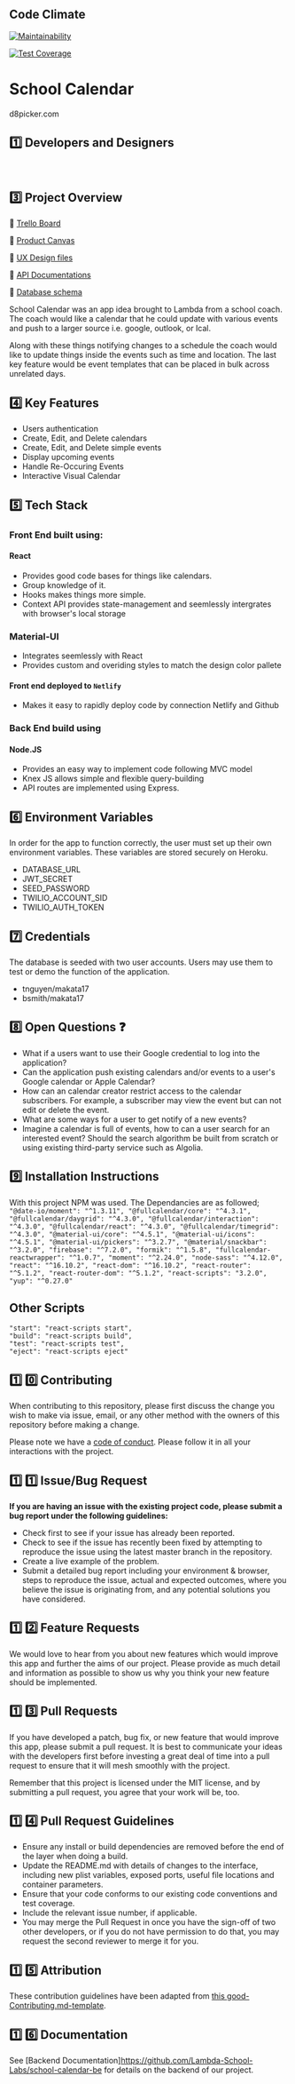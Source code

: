 ## Code Climate
[![Maintainability](https://api.codeclimate.com/v1/badges/3d26f594475564dc6550/maintainability)](https://codeclimate.com/github/Lambda-School-Labs/school-calendar-fe/maintainability)

[![Test Coverage](https://api.codeclimate.com/v1/badges/3d26f594475564dc6550/test_coverage)](https://codeclimate.com/github/Lambda-School-Labs/school-calendar-fe/test_coverage)

# School Calendar
d8picker.com


## :one:  Developers and Designers


<br>

## :three: Project Overview

:memo: [Trello Board](https://https://trello.com/b/DsQe2Rf5/school-calendar-main)

:memo: [Product Canvas](https://www.notion.so/School-Calendar-4f6d59c69ed5456c9b78174ac6292e00)

:memo: [UX Design files](https://www.figma.com/file/ZFCqLlEQkCcIBSUtrKIu0u/Aaryn-%2F-My-Notepad?node-id=81%3A0)

:memo: [API Documentations](https://lab17-makata.herokuapp.com/api-docs/)

:memo: [Database schema](https://dbdesigner.page.link/SgFU)

School Calendar was an app idea brought to Lambda from a school coach. The coach would like a calendar that he could update with various events and push to a larger source i.e. google, outlook, or Ical.

Along with these things notifying changes to a schedule the coach would like to update things inside the events such as time and location. The last key feature would be event templates that can be placed in bulk across unrelated days.


## 4️⃣ Key Features

-    Users authentication
-    Create, Edit, and Delete calendars
-    Create, Edit, and Delete simple events
-    Display upcoming events
-    Handle Re-Occuring Events
-    Interactive Visual Calendar


## :five: Tech Stack

### Front End built using:

#### React

-    Provides good code bases for things like calendars.
-    Group knowledge of it.
-    Hooks makes things more simple.
-    Context API provides state-management and seemlessly intergrates with browser's local storage

### Material-UI

-   Integrates seemlessly with React
-   Provides custom and overiding styles to match the design color pallete

#### Front end deployed to `Netlify`

-   Makes it easy to rapidly deploy code by connection Netlify and Github

### Back End build using

#### Node.JS

-   Provides an easy way to implement code following MVC model
-   Knex JS allows simple and flexible query-building
-   API routes are implemented using Express.
  

## :six: Environment Variables

In order for the app to function correctly, the user must set up their own environment variables. These variables are stored securely on Heroku.

-   DATABASE_URL
-   JWT_SECRET
-   SEED_PASSWORD
-   TWILIO_ACCOUNT_SID
-   TWILIO_AUTH_TOKEN

## :seven: Credentials

The database is seeded with two user accounts. Users may use them to test or demo the function of the application.

-   tnguyen/makata17
-   bsmith/makata17

## :eight: Open Questions ❓

-   What if a users want to use their Google credential to log into the application?
-   Can the application push existing calendars and/or events to a user's Google calendar or Apple Calendar?
-   How can an calendar creator restrict access to the calendar subscribers.  For example, a subscriber may view the event but can not edit or delete the event.
-   What are some ways for a user to get notify of a new events?
-   Imagine a calendar is full of events, how to can a user search for an interested event? Should the search algorithm be built from scratch or using existing third-party service such as Algolia.


## :nine: Installation Instructions

With this project NPM was used. The Dependancies are as followed; ```"@date-io/moment": "^1.3.11", "@fullcalendar/core": "^4.3.1", "@fullcalendar/daygrid": "^4.3.0", "@fullcalendar/interaction": "^4.3.0", "@fullcalendar/react": "^4.3.0", "@fullcalendar/timegrid": "^4.3.0", "@material-ui/core": "^4.5.1", "@material-ui/icons": "^4.5.1", "@material-ui/pickers": "^3.2.7", "@material/snackbar": "^3.2.0", "firebase": "^7.2.0", "formik": "^1.5.8", "fullcalendar-reactwrapper": "^1.0.7", "moment": "^2.24.0", "node-sass": "^4.12.0", "react": "^16.10.2", "react-dom": "^16.10.2", "react-router": "^5.1.2", "react-router-dom": "^5.1.2", "react-scripts": "3.2.0", "yup": "^0.27.0"```

## Other Scripts

    "start": "react-scripts start",
    "build": "react-scripts build",
    "test": "react-scripts test",
    "eject": "react-scripts eject"


## :one: :zero: Contributing

When contributing to this repository, please first discuss the change you wish to make via issue, email, or any other method with the owners of this repository before making a change.

Please note we have a [code of conduct](./CODE_OF_CONDUCT.md). Please follow it in all your interactions with the project.

## :one: :one: Issue/Bug Request
   
 **If you are having an issue with the existing project code, please submit a bug report under the following guidelines:**
 - Check first to see if your issue has already been reported.
 - Check to see if the issue has recently been fixed by attempting to reproduce the issue using the latest master branch in the repository.
 - Create a live example of the problem.
 - Submit a detailed bug report including your environment & browser, steps to reproduce the issue, actual and expected outcomes,  where you believe the issue is originating from, and any potential solutions you have considered.

## :one: :two: Feature Requests

We would love to hear from you about new features which would improve this app and further the aims of our project. Please provide as much detail and information as possible to show us why you think your new feature should be implemented.

## :one: :three: Pull Requests

If you have developed a patch, bug fix, or new feature that would improve this app, please submit a pull request. It is best to communicate your ideas with the developers first before investing a great deal of time into a pull request to ensure that it will mesh smoothly with the project.

Remember that this project is licensed under the MIT license, and by submitting a pull request, you agree that your work will be, too.

## :one: :four: Pull Request Guidelines

- Ensure any install or build dependencies are removed before the end of the layer when doing a build.
- Update the README.md with details of changes to the interface, including new plist variables, exposed ports, useful file locations and container parameters.
- Ensure that your code conforms to our existing code conventions and test coverage.
- Include the relevant issue number, if applicable.
- You may merge the Pull Request in once you have the sign-off of two other developers, or if you do not have permission to do that, you may request the second reviewer to merge it for you.

## :one: :five: Attribution

These contribution guidelines have been adapted from [this good-Contributing.md-template](https://gist.github.com/PurpleBooth/b24679402957c63ec426).

## :one: :six: Documentation

See [Backend Documentation]https://github.com/Lambda-School-Labs/school-calendar-be for details on the backend of our project.

